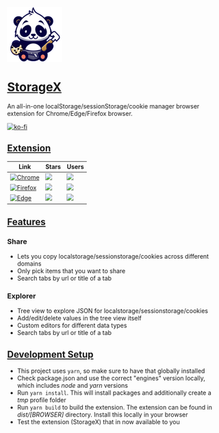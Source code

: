 ![StorageX logo](social/assets/img/logo/128.png)

# <u>StorageX</u>

An all-in-one localStorage/sessionStorage/cookie manager browser extension for Chrome/Edge/Firefox browser.


[![ko-fi](https://img.shields.io/static/v1?label=buy%20me%20a&message=ko-fi&color=ff5f5f)](https://ko-fi.com/rahulkurup)

## <u>Extension</u>

| Link | Stars | Users |
| -------- | ------- | ----- |
|  [![Chrome](https://img.shields.io/chrome-web-store/v/pafddkhaocklakonboekmgodcmgmfcbp)](https://chrome.google.com/webstore/detail/storagex/pafddkhaocklakonboekmgodcmgmfcbp) | ![](https://img.shields.io/chrome-web-store/stars/pafddkhaocklakonboekmgodcmgmfcbp) | ![](https://img.shields.io/chrome-web-store/users/pafddkhaocklakonboekmgodcmgmfcbp) |
| [![Firefox](https://img.shields.io/amo/v/storagex)](https://addons.mozilla.org/en-US/firefox/addon/storagex/)  | ![](https://img.shields.io/amo/stars/storagex) | ![](https://img.shields.io/amo/users/storagex) |
| [![Edge](https://img.shields.io/static/v1?label=edge%20add-on&message=v0.0.12&color=black)](https://microsoftedge.microsoft.com/addons/detail/storagex/gamhkdfigfofibfjhkcamegmckfmnode)| ![](https://img.shields.io/static/v1?label=stars&message=0&color=black) | ![](https://img.shields.io/static/v1?label=users&message=7&color=black) |


## <u>Features</u>

### Share

- Lets you copy localstorage/sessionstorage/cookies across different domains
- Only pick items that you want to share
- Search tabs by url or title of a tab

### Explorer

- Tree view to explore JSON for localstorage/sessionstorage/cookies
- Add/edit/delete values in the tree view itself
- Custom editors for different data types
- Search tabs by url or title of a tab

## <u>Development Setup</u>

- This project uses `yarn`, so make sure to have that globally installed
- Check package.json and use the correct "engines" version locally, which includes _node_ and _yarn_ versions
- Run `yarn install`. This will install packages and additionally create a _tmp_ profile folder
- Run `yarn build` to build the extension. The extension can be found in _dist/[BROWSER]_ directory. Install this locally in your browser
- Test the extension (StorageX) that in now available to you
